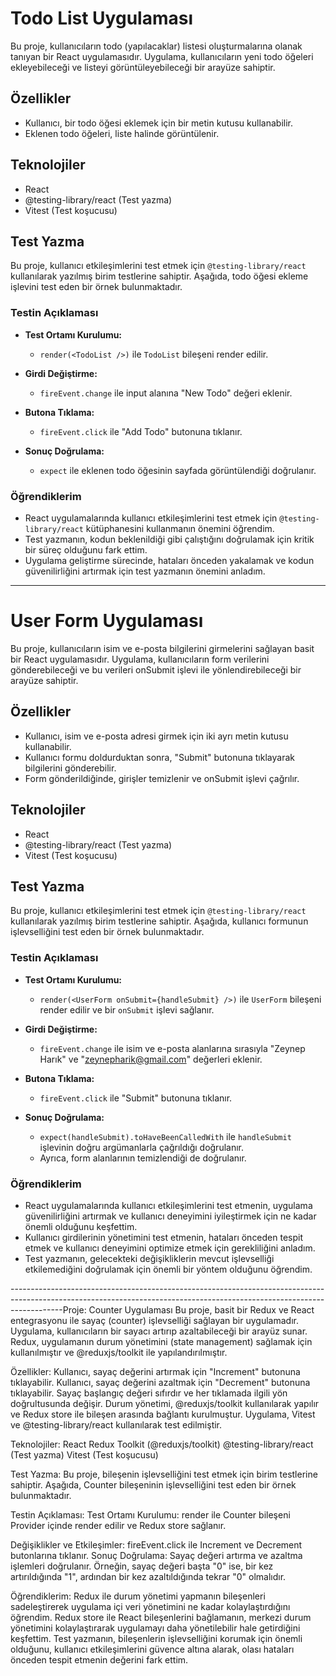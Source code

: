 # Todo List Uygulaması

Bu proje, kullanıcıların todo (yapılacaklar) listesi oluşturmalarına olanak tanıyan bir React uygulamasıdır. Uygulama, kullanıcıların yeni todo öğeleri ekleyebileceği ve listeyi görüntüleyebileceği bir arayüze sahiptir.

## Özellikler
- Kullanıcı, bir todo öğesi eklemek için bir metin kutusu kullanabilir.
- Eklenen todo öğeleri, liste halinde görüntülenir.

## Teknolojiler
- React
- @testing-library/react (Test yazma)
- Vitest (Test koşucusu)

## Test Yazma
Bu proje, kullanıcı etkileşimlerini test etmek için `@testing-library/react` kullanılarak yazılmış birim testlerine sahiptir. Aşağıda, todo öğesi ekleme işlevini test eden bir örnek bulunmaktadır.

### Testin Açıklaması

- **Test Ortamı Kurulumu:** 
  - `render(<TodoList />)` ile `TodoList` bileşeni render edilir.
  
- **Girdi Değiştirme:** 
  - `fireEvent.change` ile input alanına "New Todo" değeri eklenir.
  
- **Butona Tıklama:** 
  - `fireEvent.click` ile "Add Todo" butonuna tıklanır.

- **Sonuç Doğrulama:** 
  - `expect` ile eklenen todo öğesinin sayfada görüntülendiği doğrulanır.

### Öğrendiklerim
- React uygulamalarında kullanıcı etkileşimlerini test etmek için `@testing-library/react` kütüphanesini kullanmanın önemini öğrendim.
- Test yazmanın, kodun beklenildiği gibi çalıştığını doğrulamak için kritik bir süreç olduğunu fark ettim.
- Uygulama geliştirme sürecinde, hataları önceden yakalamak ve kodun güvenilirliğini artırmak için test yazmanın önemini anladım.

-------------------------------------------------------------------------------------------------------------------------------------------------------------------------
# User Form Uygulaması

Bu proje, kullanıcıların isim ve e-posta bilgilerini girmelerini sağlayan basit bir React uygulamasıdır. Uygulama, kullanıcıların form verilerini gönderebileceği ve bu verileri onSubmit işlevi ile yönlendirebileceği bir arayüze sahiptir.

## Özellikler
- Kullanıcı, isim ve e-posta adresi girmek için iki ayrı metin kutusu kullanabilir.
- Kullanıcı formu doldurduktan sonra, "Submit" butonuna tıklayarak bilgilerini gönderebilir.
- Form gönderildiğinde, girişler temizlenir ve onSubmit işlevi çağrılır.

## Teknolojiler
- React
- @testing-library/react (Test yazma)
- Vitest (Test koşucusu)

## Test Yazma
Bu proje, kullanıcı etkileşimlerini test etmek için `@testing-library/react` kullanılarak yazılmış birim testlerine sahiptir. Aşağıda, kullanıcı formunun işlevselliğini test eden bir örnek bulunmaktadır.

### Testin Açıklaması

- **Test Ortamı Kurulumu:** 
  - `render(<UserForm onSubmit={handleSubmit} />)` ile `UserForm` bileşeni render edilir ve bir `onSubmit` işlevi sağlanır.
  
- **Girdi Değiştirme:** 
  - `fireEvent.change` ile isim ve e-posta alanlarına sırasıyla "Zeynep Harık" ve "zeynepharik@gmail.com" değerleri eklenir.
  
- **Butona Tıklama:** 
  - `fireEvent.click` ile "Submit" butonuna tıklanır.

- **Sonuç Doğrulama:** 
  - `expect(handleSubmit).toHaveBeenCalledWith` ile `handleSubmit` işlevinin doğru argümanlarla çağrıldığı doğrulanır.
  - Ayrıca, form alanlarının temizlendiği de doğrulanır.

### Öğrendiklerim
- React uygulamalarında kullanıcı etkileşimlerini test etmenin, uygulama güvenilirliğini artırmak ve kullanıcı deneyimini iyileştirmek için ne kadar önemli olduğunu keşfettim.
- Kullanıcı girdilerinin yönetimini test etmenin, hataları önceden tespit etmek ve kullanıcı deneyimini optimize etmek için gerekliliğini anladım.
- Test yazmanın, gelecekteki değişikliklerin mevcut işlevselliği etkilemediğini doğrulamak için önemli bir yöntem olduğunu öğrendim.

-------------------------------------------------------------------------------------------------------------------------------------------------------------------------Proje: Counter Uygulaması
Bu proje, basit bir Redux ve React entegrasyonu ile sayaç (counter) işlevselliği sağlayan bir uygulamadır. Uygulama, kullanıcıların bir sayacı artırıp azaltabileceği bir arayüz sunar. Redux, uygulamanın durum yönetimini (state management) sağlamak için kullanılmıştır ve @reduxjs/toolkit ile yapılandırılmıştır.

Özellikler:
Kullanıcı, sayaç değerini artırmak için "Increment" butonuna tıklayabilir.
Kullanıcı, sayaç değerini azaltmak için "Decrement" butonuna tıklayabilir.
Sayaç başlangıç değeri sıfırdır ve her tıklamada ilgili yön doğrultusunda değişir.
Durum yönetimi, @reduxjs/toolkit kullanılarak yapılır ve Redux store ile bileşen arasında bağlantı kurulmuştur.
Uygulama, Vitest ve @testing-library/react kullanılarak test edilmiştir.

Teknolojiler:
React
Redux Toolkit (@reduxjs/toolkit)
@testing-library/react (Test yazma)
Vitest (Test koşucusu)

Test Yazma:
Bu proje, bileşenin işlevselliğini test etmek için birim testlerine sahiptir. Aşağıda, Counter bileşeninin işlevselliğini test eden bir örnek bulunmaktadır.

Testin Açıklaması:
Test Ortamı Kurulumu:
render ile Counter bileşeni Provider içinde render edilir ve Redux store sağlanır.

Değişiklikler ve Etkileşimler:
fireEvent.click ile Increment ve Decrement butonlarına tıklanır.
Sonuç Doğrulama:
Sayaç değeri artırma ve azaltma işlemleri doğrulanır. Örneğin, sayaç değeri başta "0" ise, bir kez artırıldığında "1", ardından bir kez azaltıldığında tekrar "0" olmalıdır.

Öğrendiklerim:
Redux ile durum yönetimi yapmanın bileşenleri sadeleştirerek uygulama içi veri yönetimini ne kadar kolaylaştırdığını öğrendim.
Redux store ile React bileşenlerini bağlamanın, merkezi durum yönetimini kolaylaştırarak uygulamayı daha yönetilebilir hale getirdiğini keşfettim.
Test yazmanın, bileşenlerin işlevselliğini korumak için önemli olduğunu, kullanıcı etkileşimlerini güvence altına alarak, olası hataları önceden tespit etmenin değerini fark ettim.


